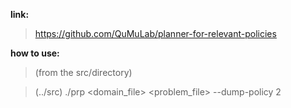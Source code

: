 **link:**
>https://github.com/QuMuLab/planner-for-relevant-policies

**how to use:**
>(from the src/directory)

>(../src) ./prp <domain_file> <problem_file> --dump-policy 2

